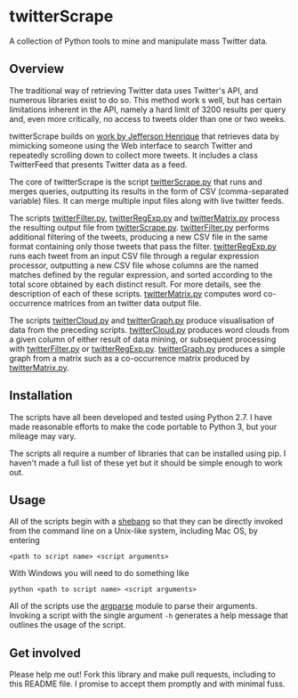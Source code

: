 # twitterScrape

A collection of Python tools to mine and manipulate mass Twitter data.


## Overview

The traditional way of retrieving Twitter data uses Twitter's API, and numerous libraries exist to do so.  This method work s well, but has certain limitations inherent in the API, namely a hard limit of 3200 results per query and, even more critically, no access to tweets older than one or two weeks.

twitterScrape builds on [work by Jefferson Henrique](https://github.com/Jefferson-Henrique/GetOldTweets-python) that retrieves data by mimicking someone using the Web interface to search Twitter and repeatedly scrolling down to collect more tweets. It includes a class TwitterFeed that presents Twitter data as a feed.

The core of twitterScrape is the script [twitterScrape.py](https://github.com/BarraQDA/twitterScrape/blob/master/twitterScrape.py) that runs and merges queries, outputting its results in the form of CSV (comma-separated variable) files. It can merge multiple input files along with live twitter feeds.

The scripts [twitterFilter.py](https://github.com/BarraQDA/twitterScrape/blob/master/twitterFilter.py), [twitterRegExp.py](https://github.com/BarraQDA/twitterScrape/blob/master/twitterRegExp.py) and [twitterMatrix.py](https://github.com/BarraQDA/twitterScrape/blob/master/twitterMatrix.py) process the resulting output file from [twitterScrape.py](https://github.com/BarraQDA/twitterScrape/blob/master/twitterScrape.py).  [twitterFilter.py](https://github.com/BarraQDA/twitterScrape/blob/master/twitterFilter.py) performs additional filtering of the tweets, producing a new CSV file in the same format containing only those tweets that pass the filter.  [twitterRegExp.py](https://github.com/BarraQDA/twitterScrape/blob/master/twitterRegExp.py) runs each tweet from an input CSV file through a regular expression processor, outputting a new CSV file whose columns are the named matches defined by the regular expression, and sorted according to the total score obtained by each distinct result. For more details, see the description of each of these scripts. [twitterMatrix.py](https://github.com/BarraQDA/twitterScrape/blob/master/twitterMatrix.py) computes word co-occurrence matrices from an twitter data output file.

The scripts [twitterCloud.py](https://github.com/BarraQDA/twitterScrape/blob/master/twitterCloud.py) and [twitterGraph.py](https://github.com/BarraQDA/twitterScrape/blob/master/twitterGraph.py) produce visualisation of data from the preceding scripts. [twitterCloud.py](https://github.com/BarraQDA/twitterScrape/blob/master/twitterCloud.py) produces word clouds from a given column of either result of data mining, or subsequent processing with [twitterFilter.py](https://github.com/BarraQDA/twitterScrape/blob/master/twitterFilter.py) or [twitterRegExp.py](https://github.com/BarraQDA/twitterScrape/blob/master/twitterRegExp.py). [twitterGraph.py](https://github.com/BarraQDA/twitterScrape/blob/master/twitterGraph.py) produces a simple graph from a matrix such as a co-occurrence matrix produced by [twitterMatrix.py](https://github.com/BarraQDA/twitterScrape/blob/master/twitterMatrix.py).

## Installation

The scripts have all been developed and tested using Python 2.7.  I have made reasonable efforts to make the code portable to Python 3, but your mileage may vary.

The scripts all require a number of libraries that can be installed using pip. I haven't made a full list of these yet but it should be simple enough to work out.

## Usage

All of the scripts begin with a [shebang](https://en.wikipedia.org/wiki/Shebang_(Unix)) so that they can be directly invoked from the command line on a Unix-like system, including Mac OS, by entering

    <path to script name> <script arguments>

With Windows you will need to do something like

    python <path to script name> <script arguments>

All of the scripts use the [argparse](https://docs.python.org/3/library/argparse.html) module to parse their arguments.  Invoking a script with the single argument `-h` generates a help message that outlines the usage of the script.

## Get involved

Please help me out! Fork this library and make pull requests, including to this README file. I promise to accept them promptly and with minimal fuss.
